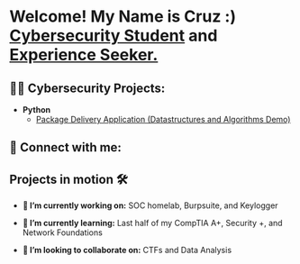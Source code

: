 <h1>Welcome! My Name is Cruz :) <br/> <a href="www.linkedin.com/in/cruz-alfaroleal">Cybersecurity Student</a><a> and </a> <a href="https://cal-infosec.com/"> Experience Seeker.</a></h1>

<h2>👨‍💻 Cybersecurity Projects:</h2>

- <b>Python</b>
  - [Package Delivery Application (Datastructures and Algorithms Demo)](https://github.com/joshmadakor1/Package-Delivery-Pathfinding-Algorithm)

<h2> 🤳 Connect with me:</h2>

<h2>Projects in motion 🛠️</h2>

- <b>🔭 I’m currently working on:</b>  SOC homelab, Burpsuite, and Keylogger

- <b>🌱 I’m currently learning:</b>  Last half of my CompTIA A+, Security +, and Network Foundations
    
- <b>👯 I’m looking to collaborate on:</b>  CTFs and Data Analysis
